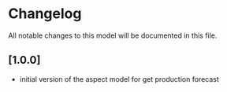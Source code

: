 # Changelog

All notable changes to this model will be documented in this file.

## [1.0.0]

- initial version of the aspect model for get production forecast
